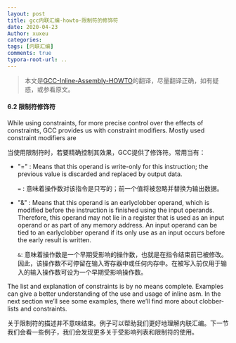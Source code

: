 ```yaml
---
layout: post
title: gcc内联汇编-howto-限制符的修饰符
date: 2020-04-23
Author: xuxeu
categories: 
tags: [内联汇编]
comments: true
typora-root-url: ..
---
```


> 本文是[GCC-Inline-Assembly-HOWTO](http://www.ibiblio.org/gferg/ldp/GCC-Inline-Assembly-HOWTO.html)的翻译，尽量翻译正确，如有疑惑，或参看原文。

#### 6.2 限制符修饰符

While using constraints, for more precise control over the effects of constraints, GCC provides us with constraint modifiers. Mostly used constraint modifiers are

当使用限制符时，若要精确控制其效果，GCC提供了修饰符。常用当有：

- "=" : Means that this operand is write-only for this instruction; the previous value is discarded and replaced by output data.

  `=` : 意味着操作数对该指令是只写的；前一个值将被忽略并替换为输出数据。

- "&" : Means that this operand is an earlyclobber operand, which is modified before the instruction is finished using the input operands. Therefore, this operand may not lie in a register that is used as an input operand or as part of any memory address. An input operand can be tied to an earlyclobber operand if its only use as an input occurs before the early result is written.

  `&`: 意味着操作数是一个早期受影响的操作数，也就是在指令结束前已被修改。因此，该操作数不可停留在输入寄存器中或任何内存中。在被写入前仅用于输入的输入操作数可设为一个早期受影响操作数。

The list and explanation of constraints is by no means complete. Examples can give a better understanding of the use and usage of inline asm. In the next section we’ll see some examples, there we’ll find more about clobber-lists and constraints.

关于限制符的描述并不意味结束。例子可以帮助我们更好地理解内联汇编。下一节我们会看一些例子，我们会发现更多关于受影响列表和限制符的使用。
